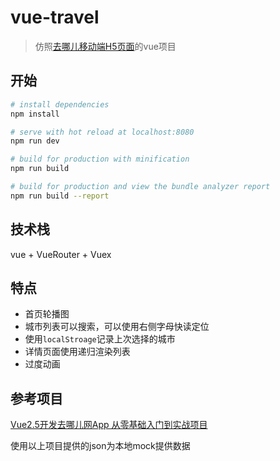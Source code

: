 # vue-travel

> 仿照[去哪儿移动端H5页面](http://touch.piao.qunar.com/)的vue项目

## 开始

``` bash
# install dependencies
npm install

# serve with hot reload at localhost:8080
npm run dev

# build for production with minification
npm run build

# build for production and view the bundle analyzer report
npm run build --report
```

## 技术栈

vue + VueRouter + Vuex

## 特点

- 首页轮播图
- 城市列表可以搜索，可以使用右侧字母快读定位
- 使用`localStroage`记录上次选择的城市
- 详情页面使用递归渲染列表
- 过度动画

## 参考项目

[Vue2.5开发去哪儿网App 
 从零基础入门到实战项目](https://coding.imooc.com/class/chapter/203.html#Anchor)

使用以上项目提供的json为本地mock提供数据
